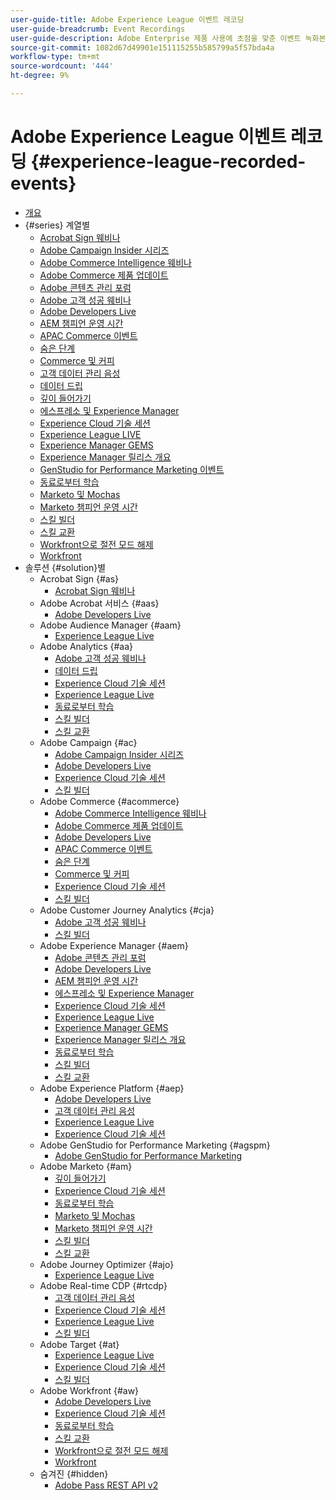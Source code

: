 ```yaml
---
user-guide-title: Adobe Experience League 이벤트 레코딩
user-guide-breadcrumb: Event Recordings
user-guide-description: Adobe Enterprise 제품 사용에 초점을 맞춘 이벤트 녹화본 컬렉션
source-git-commit: 1082d67d49901e151115255b585799a5f57bda4a
workflow-type: tm+mt
source-wordcount: '444'
ht-degree: 9%

---
```



# Adobe Experience League 이벤트 레코딩 {#experience-league-recorded-events}

+ [개요](overview.md)
+ {#series} 계열별
   + [Acrobat Sign 웨비나](https://experienceleague.adobe.com/docs/events/acrobat-sign-webinars/overview.html)
   + [Adobe Campaign Insider 시리즈](https://experienceleague.adobe.com/docs/events/adobe-campaign-insider-recordings/overview.html)
   + [Adobe Commerce Intelligence 웨비나](https://experienceleague.adobe.com/docs/events/mbi-webinars-recordings/overview.html)
   + [Adobe Commerce 제품 업데이트](https://experienceleague.adobe.com/docs/events/adobe-commerce-product-update-recordings/overview.html)
   + [Adobe 콘텐츠 관리 포럼](https://experienceleague.adobe.com/docs/events/adobe-content-management-forum-recordings/overview.html)
   + [Adobe 고객 성공 웨비나](https://experienceleague.adobe.com/docs/events/adobe-customer-success-webinar-recordings/overview.html)
   + [Adobe Developers Live](https://experienceleague.adobe.com/docs/events/adobe-developers-live-recordings/overview.html)
   + [AEM 챔피언 운영 시간](https://experienceleague.adobe.com/docs/events/aem-champion-office-hours/overview.html)
   + [APAC Commerce 이벤트](https://experienceleague.adobe.com/docs/events/apac-commerce-recordings/overview.html)
   + [숨은 단계](https://experienceleague.adobe.com/docs/events/behind-the-brew-recordings/overview.html)
   + [Commerce 및 커피](https://experienceleague.adobe.com/docs/events/commerce-and-coffee-recordings/overview.html)
   + [고객 데이터 관리 음성](https://experienceleague.adobe.com/docs/events/customer-data-management-voices-recordings/overview.html?lang=ko-KR)
   + [데이터 드립](https://experienceleague.adobe.com/docs/events/data-drip-recordings/overview.html)
   + [깊이 들어가기](https://experienceleague.adobe.com/docs/events/deep-dives-recordings/overview.html)
   + [에스프레소 및 Experience Manager](https://experienceleague.adobe.com/docs/events/espressos-and-experience-manager-recordings/overview.html)
   + [Experience Cloud 기술 세션](https://experienceleague.adobe.com/docs/events/tech-sessions/overview.html)
   + [Experience League LIVE](https://experienceleague.adobe.com/docs/events/experience-league-live-recordings/overview.html)
   + [Experience Manager GEMS](https://experienceleague.adobe.com/docs/events/experience-manager-gems-recordings/overview.html)
   + [Experience Manager 릴리스 개요](https://experienceleague.adobe.com/docs/events/aemcs-release-update-recordings/overview.html?lang=ko-KR)
   + [GenStudio for Performance Marketing 이벤트](https://experienceleague.adobe.com/docs/events/genstudio-for-performance-marketing-events/overview.html)
   + [동료로부터 학습](https://experienceleague.adobe.com/docs/events/learn-from-your-peers-recordings/overview.html)
   + [Marketo 및 Mochas](https://experienceleague.adobe.com/docs/events/marketo-and-mochas-recordings/overview.html)
   + [Marketo 챔피언 운영 시간](https://experienceleague.adobe.com/docs/events/marketo-champion-office-hours/overview.html)
   + [스킬 빌더](https://experienceleague.adobe.com/docs/events/skill-builder-recordings/overview.html)
   + [스킬 교환](https://experienceleague.adobe.com/docs/events/the-skill-exchange-recordings/overview.html)
   + [Workfront으로 절전 모드 해제](https://experienceleague.adobe.com/docs/events/wake-up-with-workfront-recordings/overview.html)
   + [Workfront](https://experienceleague.adobe.com/docs/events/workfront-recordings/overview.html)
+ 솔루션 {#solution}별
   + Acrobat Sign {#as}
      + [Acrobat Sign 웨비나](https://experienceleague.adobe.com/docs/events/acrobat-sign-webinars/overview.html)
   + Adobe Acrobat 서비스 {#aas}
      + [Adobe Developers Live](https://experienceleague.adobe.com/docs/events/adobe-developers-live-recordings/overview.html)
   + Adobe Audience Manager {#aam}
      + [Experience League Live](https://experienceleague.adobe.com/docs/events/experience-league-live-recordings/overview.html)
   + Adobe Analytics {#aa}
      + [Adobe 고객 성공 웨비나](https://experienceleague.adobe.com/docs/events/adobe-customer-success-webinar-recordings/overview.html)
      + [데이터 드립](https://experienceleague.adobe.com/docs/events/data-drip-recordings/overview.html)
      + [Experience Cloud 기술 세션](https://experienceleague.adobe.com/docs/events/tech-sessions/overview.html)
      + [Experience League Live](https://experienceleague.adobe.com/docs/events/experience-league-live-recordings/overview.html)
      + [동료로부터 학습](https://experienceleague.adobe.com/docs/events/learn-from-your-peers-recordings/overview.html)
      + [스킬 빌더](https://experienceleague.adobe.com/docs/events/skill-builder-recordings/overview.html)
      + [스킬 교환](https://experienceleague.adobe.com/docs/events/the-skill-exchange-recordings/overview.html)
   + Adobe Campaign {#ac}
      + [Adobe Campaign Insider 시리즈](https://experienceleague.adobe.com/docs/events/adobe-campaign-insider-recordings/overview.html)
      + [Adobe Developers Live](https://experienceleague.adobe.com/docs/events/adobe-developers-live-recordings/overview.html)
      + [Experience Cloud 기술 세션](https://experienceleague.adobe.com/docs/events/tech-sessions/overview.html)
      + [스킬 빌더](https://experienceleague.adobe.com/docs/events/skill-builder-recordings/overview.html)
   + Adobe Commerce {#acommerce}
      + [Adobe Commerce Intelligence 웨비나](https://experienceleague.adobe.com/docs/events/mbi-webinars-recordings/overview.html)
      + [Adobe Commerce 제품 업데이트](https://experienceleague.adobe.com/docs/events/adobe-commerce-product-update-recordings/overview.html)
      + [Adobe Developers Live](https://experienceleague.adobe.com/docs/events/adobe-developers-live-recordings/overview.html)
      + [APAC Commerce 이벤트](https://experienceleague.adobe.com/docs/events/apac-commerce-recordings/overview.html)
      + [숨은 단계](https://experienceleague.adobe.com/docs/events/behind-the-brew-recordings/overview.html)
      + [Commerce 및 커피](https://experienceleague.adobe.com/docs/events/commerce-and-coffee-recordings/overview.html)
      + [Experience Cloud 기술 세션](https://experienceleague.adobe.com/docs/events/tech-sessions/overview.html)
      + [스킬 빌더](https://experienceleague.adobe.com/docs/events/skill-builder-recordings/overview.html)
   + Adobe Customer Journey Analytics {#cja}
      + [Adobe 고객 성공 웨비나](https://experienceleague.adobe.com/docs/events/adobe-customer-success-webinar-recordings/overview.html)
      + [스킬 빌더](https://experienceleague.adobe.com/docs/events/skill-builder-recordings/overview.html)
   + Adobe Experience Manager {#aem}
      + [Adobe 콘텐츠 관리 포럼](https://experienceleague.adobe.com/docs/events/adobe-content-management-forum-recordings/overview.html)
      + [Adobe Developers Live](https://experienceleague.adobe.com/docs/events/adobe-developers-live-recordings/overview.html)
      + [AEM 챔피언 운영 시간](https://experienceleague.adobe.com/docs/events/aem-champion-office-hours/overview.html)
      + [에스프레소 및 Experience Manager](https://experienceleague.adobe.com/docs/events/espressos-and-experience-manager-recordings/overview.html)
      + [Experience Cloud 기술 세션](https://experienceleague.adobe.com/docs/events/tech-sessions/overview.html)
      + [Experience League Live](https://experienceleague.adobe.com/docs/events/experience-league-live-recordings/overview.html)
      + [Experience Manager GEMS](https://experienceleague.adobe.com/docs/events/experience-manager-gems-recordings/overview.html)
      + [Experience Manager 릴리스 개요](https://experienceleague.adobe.com/docs/events/aemcs-release-update-recordings/overview.html?lang=ko-KR)
      + [동료로부터 학습](https://experienceleague.adobe.com/docs/events/learn-from-your-peers-recordings/overview.html)
      + [스킬 빌더](https://experienceleague.adobe.com/docs/events/skill-builder-recordings/overview.html)
      + [스킬 교환](https://experienceleague.adobe.com/docs/events/the-skill-exchange-recordings/overview.html)
   + Adobe Experience Platform {#aep}
      + [Adobe Developers Live](https://experienceleague.adobe.com/docs/events/adobe-developers-live-recordings/overview.html)
      + [고객 데이터 관리 음성](https://experienceleague.adobe.com/docs/events/customer-data-management-voices-recordings/overview.html?lang=ko-KR)
      + [Experience League Live](https://experienceleague.adobe.com/docs/events/experience-league-live-recordings/overview.html)
      + [Experience Cloud 기술 세션](https://experienceleague.adobe.com/docs/events/tech-sessions/overview.html)
   + Adobe GenStudio for Performance Marketing {#agspm}
      + [Adobe GenStudio for Performance Marketing](https://experienceleague.adobe.com/docs/events/genstudio-for-performance-marketing-events/overview.html)
   + Adobe Marketo {#am}
      + [깊이 들어가기](https://experienceleague.adobe.com/docs/events/deep-dives-recordings/overview.html)
      + [Experience Cloud 기술 세션](https://experienceleague.adobe.com/docs/events/tech-sessions/overview.html)
      + [동료로부터 학습](https://experienceleague.adobe.com/docs/events/learn-from-your-peers-recordings/overview.html)
      + [Marketo 및 Mochas](https://experienceleague.adobe.com/docs/events/marketo-and-mochas-recordings/overview.html)
      + [Marketo 챔피언 운영 시간](https://experienceleague.adobe.com/docs/events/marketo-champion-office-hours/overview.html)
      + [스킬 빌더](https://experienceleague.adobe.com/docs/events/skill-builder-recordings/overview.html)
      + [스킬 교환](https://experienceleague.adobe.com/docs/events/the-skill-exchange-recordings/overview.html)
   + Adobe Journey Optimizer {#ajo}
      + [Experience League Live](https://experienceleague.adobe.com/docs/events/experience-league-live-recordings/overview.html)
   + Adobe Real-time CDP {#rtcdp}
      + [고객 데이터 관리 음성](https://experienceleague.adobe.com/docs/events/customer-data-management-voices-recordings/overview.html?lang=ko-KR)
      + [Experience Cloud 기술 세션](https://experienceleague.adobe.com/docs/events/tech-sessions/overview.html)
      + [Experience League Live](https://experienceleague.adobe.com/docs/events/experience-league-live-recordings/overview.html)
      + [스킬 빌더](https://experienceleague.adobe.com/docs/events/skill-builder-recordings/overview.html)
   + Adobe Target {#at}
      + [Experience League Live](https://experienceleague.adobe.com/docs/events/experience-league-live-recordings/overview.html)
      + [Experience Cloud 기술 세션](https://experienceleague.adobe.com/docs/events/tech-sessions/overview.html)
      + [스킬 빌더](https://experienceleague.adobe.com/docs/events/skill-builder-recordings/overview.html)
   + Adobe Workfront {#aw}
      + [Adobe Developers Live](https://experienceleague.adobe.com/docs/events/adobe-developers-live-recordings/overview.html)
      + [Experience Cloud 기술 세션](https://experienceleague.adobe.com/docs/events/tech-sessions/overview.html)
      + [동료로부터 학습](https://experienceleague.adobe.com/docs/events/learn-from-your-peers-recordings/overview.html)
      + [스킬 교환](https://experienceleague.adobe.com/docs/events/the-skill-exchange-recordings/overview.html)
      + [Workfront으로 절전 모드 해제](https://experienceleague.adobe.com/docs/events/wake-up-with-workfront-recordings/overview.html)
      + [Workfront](https://experienceleague.adobe.com/docs/events/workfront-recordings/overview.html)
   + 숨겨진 {#hidden}
      + [Adobe Pass REST API v2](../single-events/adobe-pass-rest-api-v2.md)